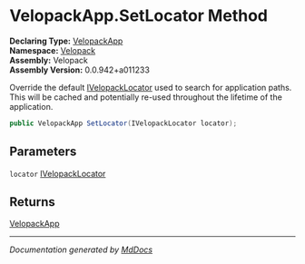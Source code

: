 ﻿<!--  
  <auto-generated>   
    The contents of this file were generated by a tool.  
    Changes to this file may be list if the file is regenerated  
  </auto-generated>   
-->

# VelopackApp.SetLocator Method

**Declaring Type:** [VelopackApp](../index.md)  
**Namespace:** [Velopack](../../index.md)  
**Assembly:** Velopack  
**Assembly Version:** 0.0.942+a011233

Override the default [IVelopackLocator](../../Locators/IVelopackLocator/index.md) used to search for application paths. This will be cached and potentially re\-used throughout the lifetime of the application.

```csharp
public VelopackApp SetLocator(IVelopackLocator locator);
```

## Parameters

`locator`  [IVelopackLocator](../../Locators/IVelopackLocator/index.md)

## Returns

[VelopackApp](../index.md)

___

*Documentation generated by [MdDocs](https://github.com/ap0llo/mddocs)*
